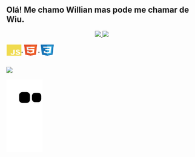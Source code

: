 ## Olá! Me chamo Willian mas pode me chamar de Wiu.
<div align="center">
  <a href="https://github.com/rafaballerini">
  <img height="180em" src="https://github-readme-stats.vercel.app/api?username=wiu77&show_icons=true&theme=dracula&include_all_commits=true&count_private=true"/>
  <img height="180em" src="https://github-readme-stats.vercel.app/api/top-langs/?username=wiu77&layout=compact&langs_count=7&theme=dracula"/>
</div>
<div style="display: inline_block"><br>
  <img align="center" alt="Wiu-Js" height="30" width="40" src="https://raw.githubusercontent.com/devicons/devicon/master/icons/javascript/javascript-plain.svg">
  
  
  <img align="center" alt="Wiu-HTML" height="30" width="40" src="https://raw.githubusercontent.com/devicons/devicon/master/icons/html5/html5-original.svg">
  <img align="center" alt="Wiu-CSS" height="30" width="40" src="https://raw.githubusercontent.com/devicons/devicon/master/icons/css3/css3-original.svg"> 
  
  </div>
  
  ##
 
<div> 
  <a href="https://twitter.com/notwiu" target="_blank"><img src="https://img.shields.io/badge/Twitter-1DA1F2?style=for-the-badge&logo=twitter&logoColor=white" target="_blank"></a>
  
  ![Snake animation](https://github.com/Wiu77/Wiu77/blob/output/github-contribution-grid-snake.svg)
  
